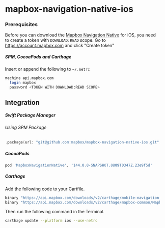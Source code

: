 # mapbox-navigation-native-ios

### Prerequisites

Before you can download the [Mapbox Navigation Native](https://github.com/mapbox/mapbox-navigation-native) for iOS, you need to create a token with `DOWNLOAD:READ` scope.
Go to https://account.mapbox.com and click "Create token"

##### SPM, CocoaPods and Carthage
Insert or append the following to `~/.netrc`

```bash
machine api.mapbox.com
  login mapbox
  password <TOKEN WITH DOWNLOAD:READ SCOPE>
```

## Integration

##### Swift Package Manager

###### Using SPM Package

```swift
.package(url: "git@github.com:mapbox/mapbox-navigation-native-ios.git", from: "144.0.0-SNAPSHOT.0809T0347Z.23e9f5d"),
```

##### CocoaPods

```ruby
pod 'MapboxNavigationNative', '144.0.0-SNAPSHOT.0809T0347Z.23e9f5d'
```

##### Carthage

Add the following code to your Cartfile.

```bash
binary "https://api.mapbox.com/downloads/v2/carthage/mobile-navigation-native/MapboxNavigationNative.json" == 144.0.0-SNAPSHOT.0809T0347Z.23e9f5d
binary "https://api.mapbox.com/downloads/v2/carthage/mapbox-common/MapboxCommon-ios.json" == 24.0.0-beta.2
```

Then run the following command in the Terminal.
```bash
carthage update --platform ios --use-netrc
```
